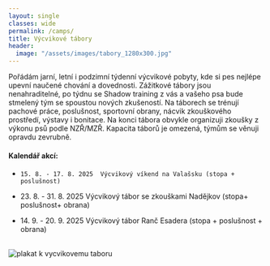 ```yaml
---
layout: single
classes: wide
permalink: /camps/
title: Výcvikové tábory
header:
  image: "/assets/images/tabory_1280x300.jpg"
---
```


Pořádám jarní, letní i podzimní týdenní výcvikové pobyty, kde si pes nejlépe upevní naučené chování a dovednosti. Zážitkové tábory jsou nenahraditelné, po týdnu se Shadow training z vás a vašeho psa bude stmelený tým se spoustou nových zkušeností. Na táborech se trénují pachové práce, poslušnost, sportovní obrany, nácvik zkouškového prostředí, výstavy i bonitace. Na konci tábora obvykle organizuji zkoušky z výkonu psů podle NZŘ/MZŘ. Kapacita táborů je omezená, týmům se věnuji opravdu zevrubně.

#### Kalendář akcí:
  * `15. 8. - 17. 8. 2025  Výcvikový víkend na Valašsku (stopa + poslušnost)`
  * <p>23. 8. - 31. 8. 2025  Výcvikový tábor se zkouškami Nadějkov (stopa+ poslušnost+ obrana)</p>
  * <p>14. 9. - 20. 9. 2025  Výcvikový tábor Ranč Esadera (stopa + poslušnost + obrana)</p>

<br>

<img src="{{ site.url }}{{ site.baseurl }}/assets/images/tabor.jpg" alt="plakat k vycvikovemu taboru" class="full">
